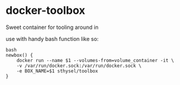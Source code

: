 # docker-toolbox
Sweet container for tooling around in

use with handy bash function like so:
```
bash
newbox() {
    docker run --name $1 --volumes-from=volume_container -it \
    -v /var/run/docker.sock:/var/run/docker.sock \
    -e BOX_NAME=$1 sthysel/toolbox
}
```
